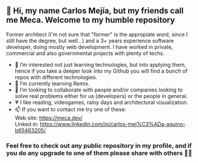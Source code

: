 ##  👋 Hi, my name Carlos Mejía, but my friends call me Meca. Welcome to my humble repository

Former architect (I'm not sure that "former" is the appropiate word, since I still have the degree, but well...) and a 3+ years experience software developer, doing mostly web development. I have worked in private, commercial and also governmental projects with plenty of techs.

- 👀 I’m interested not just learning technologies, but into applying them, hence if you take a deeper look into my Github you will find a bunch of repos with different technologies.
- 🌱 I’m currently learning Remix.
- 💞️ I’m looking to collaborate with people and/or companies looking to solve real problems either for us (developers) or the people in general.
- 💗 I like reading, videogames, rainy days and architectural visualization.
- 📫 If you want to contact me try one of these:  
  Web site:   https://meca.dev/   
  Linked in:  https://www.linkedin.com/in/carlos-mej%C3%ADa-aquino-b65463205/     

### Feel free to check out any public repository in my profile, and if you do any upgrade to one of them please share with others 👌🏽
